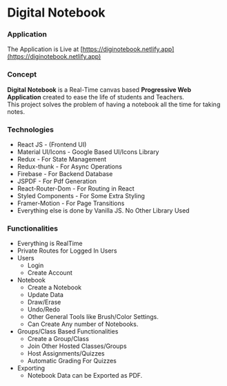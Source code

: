 # Digital Notebook

### Application
The Application is Live at [https://diginotebook.netlify.app](https://diginotebook.netlify.app)

### Concept

**Digital Notebook** is a Real-Time canvas based **Progressive Web Application** created to ease the life of students and Teachers.<br />
This project solves the problem of having a notebook all the time for taking notes.

### Technologies
* React JS - (Frontend UI)
* Material UI/Icons - Google Based UI/Icons Library
* Redux - For State Management
* Redux-thunk - For Async Operations
* Firebase - For Backend Database
* JSPDF - For Pdf Generation
* React-Router-Dom - For Routing in React
* Styled Components - For Some Extra Styling
* Framer-Motion - For Page Transitions
* Everything else is done by Vanilla JS. No Other Library Used

### Functionalities

* Everything is RealTime
* Private Routes for Logged In Users
* Users
	* Login
	* Create Account
* Notebook
	* Create a Notebook
	* Update Data
	* Draw/Erase
	* Undo/Redo
	* Other General Tools like Brush/Color Settings.
	* Can Create Any number of Notebooks.
* Groups/Class Based Functionalities
	* Create a Group/Class
	* Join Other Hosted Classes/Groups
	* Host Assignments/Quizzes
	* Automatic Grading For Quizzes
* Exporting
	* Notebook Data can be Exported as PDF.
